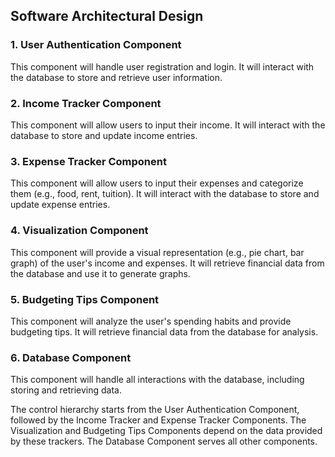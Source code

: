 ## Software Architectural Design

### 1. User Authentication Component
This component will handle user registration and login. It will interact with the database to store and retrieve user information.

### 2. Income Tracker Component
This component will allow users to input their income. It will interact with the database to store and update income entries.

### 3. Expense Tracker Component
This component will allow users to input their expenses and categorize them (e.g., food, rent, tuition). It will interact with the database to store and update expense entries.

### 4. Visualization Component
This component will provide a visual representation (e.g., pie chart, bar graph) of the user's income and expenses. It will retrieve financial data from the database and use it to generate graphs.

### 5. Budgeting Tips Component
This component will analyze the user's spending habits and provide budgeting tips. It will retrieve financial data from the database for analysis.

### 6. Database Component
This component will handle all interactions with the database, including storing and retrieving data.

The control hierarchy starts from the User Authentication Component, followed by the Income Tracker and Expense Tracker Components. The Visualization and Budgeting Tips Components depend on the data provided by these trackers. The Database Component serves all other components.


